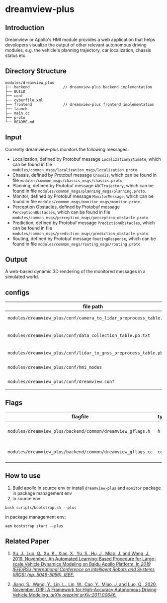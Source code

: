
# dreamview-plus

## Introduction
Dreamview or Apollo's HMI module provides a web application that helps developers visualize the output of other relevant autonomous driving modules, e.g. the vehicle's planning trajectory, car localization, chassis status etc.

## Directory Structure
```shell
modules/dreamview_plus
├── backend               // dreamview-plus backend implementation
├── BUILD
├── conf
├── cyberfile.xml
├── frontend              // dreamview-plus frontend implementation 
├── launch
├── main.cc
├── proto
└── README.md
```

## Input
  Currently dreamview-plus monitors the following messages:
  * Localization, defined by Protobuf message `LocalizationEstimate`, which can be found in file `modules/common_msgs/localization_msgs/localization.proto`.
  * Chassis, defined by Protobuf message `Chassis`, which can be found in file `modules/common_msgs/chassis_msgs/chassis.proto`.
  * Planning, defined by Protobuf message `ADCTrajectory`, which can be found in file `modules/common_msgs/planning_msgs/planning.proto`.
  * Monitor, defined by Protobuf message `MonitorMessage`, which can be found in file `modules/common_msgs/monitor_msgs/monitor.proto`.
  * Perception Obstacles, defined by Protobuf message `PerceptionObstacles`, which can be found in file `modules/common_msgs/perception_msgs/perception_obstacle.proto`.
  * Prediction, defined by Protobuf message `PredictionObstacles`, which can be found in file `modules/common_msgs/prediction_msgs/prediction_obstacle.proto`.
  * Routing, defined by Protobuf message `RoutingResponse`, which can be found in file `modules/common_msgs/routing_msgs/routing.proto`.

## Output
  A web-based dynamic 3D rendering of the monitored messages in a simulated world.

## configs

| file path                                                             | type / struct                            | Description           |
| --------------------------------------------------------------------- | ---------------------------------------- | --------------------- |
| `modules/dreamview_plus/conf/camera_to_lidar_preprocess_table.pb.txt` | `apollo::dreamview::PreprocessTable`     | preprocess table      |
| `modules/dreamview_plus/conf/data_collection_table.pb.txt`            | `apollo::dreamview::DataCollectionTable` | data collection table |
| `modules/dreamview_plus/conf/lidar_to_gnss_preprocess_table.pb.txt`   | `apollo::dreamview::PreprocessTable`     | preprocess table      |
| `modules/dreamview_plus/conf/hmi_modes`                               | `apollo::dreamview::HMIMode`             | HMI mode config       |
| `modules/dreamview_plus/conf/dreamview.conf`                          | `gflags`                                 |   gflags config       |

## Flags

| flagfile                                                    | type  | Description                      |
| ----------------------------------------------------------- | ----- | -------------------------------- |
| `modules/dreamview_plus/backend/common/dreamview_gflags.h`  | `h`   | dreamview-plus flags header       |
| `modules/dreamview_plus/backend/common/dreamview_gflags.cc` | `cc`  | dreamview-plus flags define      |

## How to use

1. Build apollo in source env or install `dreamview-plus` and `monitor` package in package management env
2. in source env:
```shell
bash scripts/bootstrap.sh --plus
```

in package management env:
```shell
aem bootstrap start --plus
```

## Related Paper

1. [Xu, J., Luo, Q., Xu, K., Xiao, X., Yu, S., Hu, J., Miao, J. and Wang, J., 2019, November. An Automated Learning-Based Procedure for Large-scale Vehicle Dynamics Modeling on Baidu Apollo Platform. In *2019 IEEE/RSJ International Conference on Intelligent Robots and Systems (IROS) (pp. 5049-5056). IEEE.*](https://ieeexplore.ieee.org/document/8968102)

2. [Jiang, S., Wang, Y., Lin, L., Lin, W., Cao, Y., Miao, J. and Luo, Q., 2020, November. DRF: A Framework for High-Accuracy Autonomous Driving Vehicle Modeling, *arXiv preprint arXiv:2011.00646.*](https://arxiv.org/abs/2011.00646)

